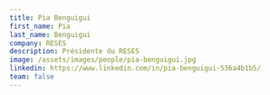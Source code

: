 ```yaml
---
title: Pia Benguigui
first_name: Pia
last_name: Benguigui
company: RESES
description: Présidente du RESES
image: /assets/images/people/pia-benguigui.jpg
linkedin: https://www.linkedin.com/in/pia-benguigui-536a4b1b5/
team: false
---
```

